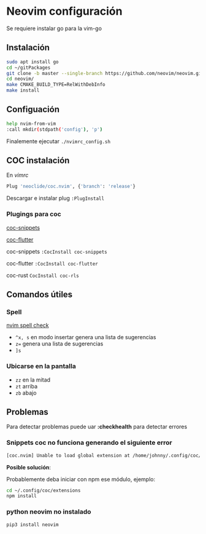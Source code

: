 # Neovim configuración

Se requiere instalar go para la vim-go

## Instalación

```bash
sudo apt install go
cd ~/gitPackages
git clone -b master --single-branch https://github.com/neovim/neovim.git
cd neovim/
make CMAKE_BUILD_TYPE=RelWithDebInfo
make install
```


## Configuación

```bash
help nvim-from-vim
:call mkdir(stdpath('config'), 'p')
```

Finalemente ejecutar `./nvimrc_config.sh`

## COC instalación

En *vimrc*

```bash
Plug 'neoclide/coc.nvim', {'branch': 'release'}
```

Descargar e instalar plug `:PlugInstall`

### Plugings para coc

[coc-snippets](https://github.com/neoclide/coc-snippets)

[coc-flutter](https://github.com/iamcco/coc-flutter)

coc-snippets `:CocInstall coc-snippets`

coc-flutter `:CocInstall coc-flutter`

coc-rust `CocInstall coc-rls`

## Comandos útiles

### Spell

[nvim spell check](https://jdhao.github.io/2019/04/29/nvim_spell_check/)

* `^x, s` en modo insertar genera una lista de sugerencias
* `z=` genera una lista de sugerencias
* `]s`

### Ubicarse en la pantalla

* `zz` en la mitad
* `zt` arriba
* `zb` abajo

## Problemas

Para detectar problemas puede uar **:checkhealth** para detectar errores

### Snippets coc no funciona generando el siguiente error

```bash
[coc.nvim] Unable to load global extension at /home/johnny/.config/coc/extensions/node_modules/coc-snippets: package.json not found 
```

**Posible solución**:

Probablemente deba iniciar con npm ese módulo, ejemplo:

```bash
cd ~/.config/coc/extensions
npm install
```

### python neovim no instalado

```bash
pip3 install neovim
```
